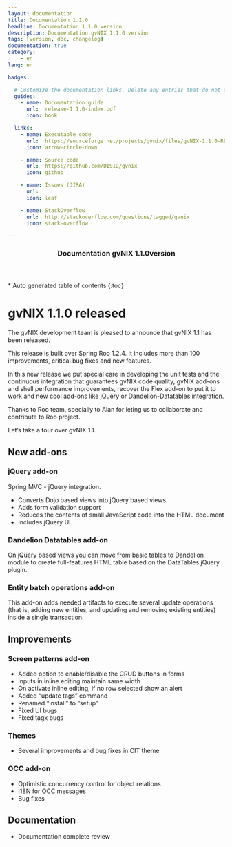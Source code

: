 ```yaml
---
layout: documentation
title: Documentation 1.1.0
headline: Documentation 1.1.0 version
description: Documentation gvNIX 1.1.0 version
tags: [version, doc, changelog]
documentation: true
category:
    - en
lang: en

badges:

  # Customize the documentation links. Delete any entries that do not apply.
  guides:
    - name: Documentation guide
      url:  release-1.1.0-index.pdf
      icon: book

  links:
    - name: Executable code
      url:  https://sourceforge.net/projects/gvnix/files/gvNIX-1.1.0-RELEASE.zip/download
      icon: arrow-circle-down

    - name: Source code
      url:  https://github.com/DISID/gvnix
      icon: github

    - name: Issues (JIRA)
      url:  
      icon: leaf

    - name: StackOverflow
      url:  http://stackoverflow.com/questions/tagged/gvnix
      icon: stack-overflow

---
```


<section id="table-of-contents" class="toc">
  <header>
    <h3>Documentation gvNIX 1.1.0version</h3>
  </header>
<div id="drawer" markdown="1">
*  Auto generated table of contents
{:toc}
</div>
</section><!-- /#table-of-contents -->



gvNIX 1.1.0 released
====================

The gvNIX development team is pleased to announce that gvNIX 1.1 has
been released.

This release is built over Spring Roo 1.2.4. It includes more than 100
improvements, critical bug fixes and new features.

In this new release we put special care in developing the unit tests and
the continuous integration that guarantees gvNIX code quality, gvNIX
add-ons and shell performance improvements, recover the Flex add-on to
put it to work and new cool add-ons like jQuery or Dandelion-Datatables
integration.

Thanks to Roo team, specially to Alan for leting us to collaborate and
contribute to Roo project.

Let’s take a tour over gvNIX 1.1.

New add-ons
-----------

### jQuery add-on

Spring MVC - jQuery integration.

-   Converts Dojo based views into jQuery based views
-   Adds form validation support
-   Reduces the contents of small JavaScript code into the HTML document
-   Includes jQuery UI

### Dandelion Datatables add-on

On jQuery based views you can move from basic tables to Dandelion module
to create full-features HTML table based on the DataTables jQuery
plugin.

### Entity batch operations add-on

This add-on adds needed artifacts to execute several update operations
(that is, adding new entities, and updating and removing existing
entities) inside a single transaction.

Improvements
------------

### Screen patterns add-on

-   Added option to enable/disable the CRUD buttons in forms
-   Inputs in inline editing maintain same width
-   On activate inline editing, if no row selected show an alert
-   Added “update tags” command
-   Renamed “install” to “setup”
-   Fixed UI bugs
-   Fixed tagx bugs

### Themes

-   Several improvements and bug fixes in CIT theme

### OCC add-on

-   Optimistic concurrency control for object relations
-   I18N for OCC messages
-   Bug fixes

Documentation
-------------

-   Documentation complete review

